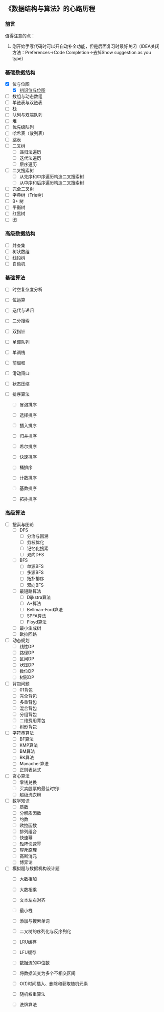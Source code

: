 ## 《数据结构与算法》的心路历程

### 前言

值得注意的点：
1. 刚开始手写代码时可以开自动补全功能，但是后面复习时最好关闭（IDEA关闭方法：Preferences->Code Completion->去掉Show suggestion as you type）

### 基础数据结构

- [x] 位与位图
  - [x] [初识位与位图](./基础算法/初识位与位图.md)
- [ ] 数组与动态数组
- [ ] 单链表与双链表
- [ ] 栈
- [ ] 队列与双端队列
- [ ] 堆
- [ ] 优先级队列
- [ ] 哈希表（散列表）
- [ ] 跳表
- [ ] 二叉树
  - [ ] 递归法遍历
  - [ ] 迭代法遍历
  - [ ] 层序遍历
- [ ] 二叉搜索树
  - [ ] 从先序和中序遍历构造二叉搜索树
  - [ ] 从中序和后序遍历构造二叉搜索树
- [ ] 完全二叉树
- [ ] 字典树（Trie树）
- [ ] B+ 树
- [ ] 平衡树
- [ ] 红黑树
- [ ] 图

### 高级数据结构

- [ ] 并查集
- [ ] 树状数组
- [ ] 线段树
- [ ] 自动机

### 基础算法

- [ ] 时空复杂度分析

- [ ] 位运算

- [ ] 迭代与递归

- [ ] 二分搜索

- [ ] 双指针

- [ ] 单调队列

- [ ] 单调栈

- [ ] 前缀和

- [ ] 滑动窗口

- [ ] 状态压缩

- [ ] 排序算法

  - [ ] 冒泡排序

  - [ ] 选择排序
  - [ ] 插入排序
  - [ ] 归并排序
  - [ ] 希尔排序
  - [ ] 快速排序
  - [ ] 桶排序
  - [ ] 计数排序
  - [ ] 基数排序
  - [ ] 拓扑排序

### 高级算法

- [ ] 搜索与图论
  - [ ] DFS
    - [ ] 分治与回溯
    - [ ] 剪枝优化
    - [ ] 记忆化搜索
    - [ ] 双向DFS
  - [ ] BFS
    - [ ] 单源BFS
    - [ ] 多源BFS
    - [ ] 拓扑排序
    - [ ] 双向BFS
  - [ ] 最短路算法
    - [ ] Dijkstra算法
    - [ ] A*算法
    - [ ] Bellman-Ford算法
    - [ ] SPFA算法
    - [ ] Floyd算法
  - [ ] 最小生成树
  - [ ] 欧拉回路
- [ ] 动态规划
  - [ ] 线性DP
  - [ ] 路径DP
  - [ ] 区间DP
  - [ ] 状压DP
  - [ ] 数位DP
  - [ ] 树形DP
- [ ] 背包问题
  - [ ] 01背包
  - [ ] 完全背包
  - [ ] 多重背包
  - [ ] 混合背包
  - [ ] 分组背包
  - [ ] 二维费用背包
  - [ ] 树形背包
- [ ] 字符串算法
  - [ ] BF算法
  - [ ] KMP算法
  - [ ] BM算法
  - [ ] RK算法
  - [ ] Manacher算法
  - [ ] 正则表达式
- [ ] 贪心算法
  - [ ] 零钱兑换
  - [ ] 买卖股票的最佳时机II
  - [ ] 超级洗衣粉
- [ ] 数学知识
  - [ ] 质数
  - [ ] 分解质因数
  - [ ] 约数
  - [ ] 欧拉函数
  - [ ] 排列组合
  - [ ] 快速幂
  - [ ] 矩阵快速幂
  - [ ] 容斥原理
  - [ ] 高斯消元
  - [ ] 博弈论
- [ ] 模拟题与数据机构设计题
  - [ ] 大数相加
  - [ ] 大数相乘
  - [ ] 文本左右对齐
  - [ ] 最小栈
  - [ ] 添加与搜索单词
  - [ ] 二叉树的序列化与反序列化
  - [ ] LRU缓存
  - [ ] LFU缓存
  - [ ] 数据流的中位数
  - [ ] 将数据流变为多个不相交区间
  - [ ] O(1)时间插入、删除和获取随机元素
  - [ ] 随机权重算法
  - [ ] 洗牌算法









